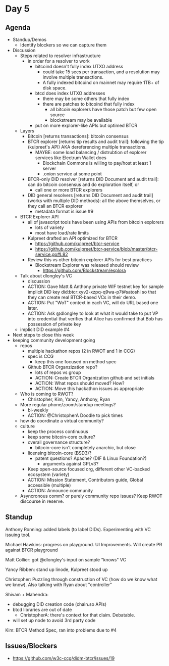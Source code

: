 # Day 5

## Agenda
- Standup/Demos
    - Identify blockers so we can capture them
- Discussion
    - Steps related to resolver infrastructure
        - in order for a resolver to work
            - bitcoind doesn't fully index UTXO address
                - could take 15 secs per transaction, and a resolution may involve multiple transactions.
                - A fully indexed bitcoind on mainnet may require 1TB+ of disk space.
            - btcd does index UTXO addresses
                - there may be some others that fully index
                - there are patches to bitcoind that fully index
                    - all bitcoin explorers have those patch but few open source
                    - blockstream may be available
            - put on more explorer-like APIs but optimed BTCR
    - Layers
        - Bitcoin [returns transactions]: bitcoin consensus
        - BTCR explorer [returns tip results and audit trail]: following the tip (kulpreet's API) AKA dereferencing multiple transactions.
            - MAYBE: some load balancing / distrubtion of explorer services like Electrum Wallet does
                - Blockchain Commons is willing to pay/host at least 1 server
                - .onion service at some point
        - BTCR-only DID resolver [returns DID Document and audit trail]: can do bitcoin consensus and do exploration itself, or
            - call one or more BTCR explorers
        - DID general resolvers [returns DID Document and audit trail](works with multiple DID methods): all the above themselves, or they call an BTCR explorer
            - metadata format is issue #9
    - BTCR Explorer API
        - all of javascript tools have been using APIs from bitcoin explorers
            - lots of variety
            - most have load/rate limits
        - Kulpreet drafted an API optimized for BTCR
            - https://github.com/kulpreet/btcr-service
            - https://github.com/kulpreet/btcr-service/blob/master/btcr-service.go#L82
        - Review this vs other bitcoin explorer APIs for best practices
            - Blockstream Explorer was released should review
                - https://github.com/Blockstream/esplora
    - Talk about dlongley's VC
        - discussion
        - ACTION: Gave Matt & Anthony private WIF testnet key for sample implicit DID key did:btcr:xyv2-xzpq-q9wa-p7t#satoshi so that they can create real BTCR-based VCs in their demo.
        - ACTION: Put "WoT" context in each VC, will do URL based one later.
        - ACTION: Ask @dlongley to look at what it would take to put VP into credential that verifies that Alice has confirmed that Bob has possession of private key
    - implicit DID example #4
- Next steps to close this week
- keeping community development going
    - repos
        - multiple hackathon repos (2 in RWOT and 1 in CCG)
        - spec is CCG
            - keep this one focused on method spec
        - Github BTCR Organzization repo?
            - lots of repos vs group
            - ACTION: Create BTCR Organization github and set initials
            - ACTION: What repos should moved? How?
            - ACTION: Move this hackathon issues as appropriate
    - Who is coming to RWOT?
        - Christopher, Kim, Yancy, Anthony, Ryan
    - More regular phone/zoom/standup meetings?
        - bi-weekly
        - ACTION: @ChristopherA Doodle to pick times
    - how do coordinate a virtual community?
    - culture
        - keep the process continuous
        - keep some bitcoin-core culture?
        - overall governance structure?
            - bitcoin-core isn't completely anarchic, but close
        - licensing bitcoin-core (BSD3)?
            - patent questions? Apache? (DIF & Linux Foundation?)
                - arguments against GPLv3?
        - Keep open-source focused org, different other VC-backed ecosystem (variety)
        - ACTION: Mission Statement, Contributors guide, Global accessible (multiple)
        - ACTION: Announce community
    - Asyncronous comm? or purely community repo issues? Keep RWOT discourse in reserve.

## Standup

Anthony Ronning: added labels (to label DIDs). Experimenting with VC issuing tool. 

Michael Hawkins: progress on playground. UI Improvements. Will create PR against BTCR playground
    
Matt Collier: got @dlongley's input on sample "knows" VC

Yancy Ribben: stand up linode, Kulpreet stood up 

Christopher: Puzzling through construction of VC (how do we know what we know). Also talking with Ryan about "controller"

Shivam + Mahendra: 
- debugging DID creation code (chain.so APIs)
- btcd libraries are out of date
    - ChristopherA: there's context for that claim. Debatable.
- will set up node to avoid 3rd party code
    
Kim: BTCR Method Spec, ran into problems due to #4

## Issues/Blockers

- https://github.com/w3c-ccg/didm-btcr/issues/19
